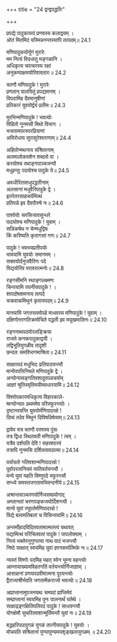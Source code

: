 +++
title = "24 द्वन्द्वपद्धतिः"

+++


प्रपद्ये पादुकारूपं प्रणवस्य कलाद्वयम् ।  
ओतं मितमिदं यस्मिन्ननन्तस्यापि तत्पदम्॥ 24.1

मणिपादुकयोर्युगं मुरारेः  
मम नित्यं विदधातु मङ्गळानि ।  
अधिकृत्य चराचरस्य रक्षां  
अनुकम्पाक्षमयोरिवावतारः॥ 24.2

चरणौ मणिपादुके ! मुरारेः  
प्रणतान् पालयितुं प्रपद्यमानम् ।  
विपदामिह दैवमानुषीणां  
प्रतिकारं युवयोर्द्वयं प्रतीमः॥ 24.3

मुरभिन्मणिपादुके ! भवत्योः  
विहितो नूनमसौ मिथो विभागः ।  
भजतामपरस्परप्रियाणां  
अविरोधाय सुरासुरेश्वराणाम्॥ 24.4

अहितोन्मथनाय संश्रितानाम्  
अलमालोकवशेन शब्दतो वा ।  
करयोश्च रथाङ्गपाञ्चजन्यौ  
मधुहन्तुः पदयोश्च पादुके ये॥ 24.5

अवधीरितसाधुपद्धतीनाम्  
अलसानां मधुवैरिपादुके द्वे ।  
इतरेतरसाहचर्यमित्थं  
प्रतिपन्ने इव दैवपौरुषे नः॥ 24.6

पार्श्वयोः सरसिजावसुन्धरे  
पादयोश्च मणिपादुके ! युवाम् ।  
सन्निकर्षथ न चेन्मधुद्विषः  
किं करिष्यति कृतागसां गणः॥ 24.7

पादुके ! भवभयप्रतीपयोः  
भावयामि युवयोः समागमम् ।  
सक्तयोर्दनुजवैरिणः पदे  
विद्ययोरिव परावरात्मनोः॥ 24.8

रङ्गसीमनि रथाङ्गलक्ष्मणः  
चिन्तयामि तपनीयपादुके ! ।  
शापदोषशमनाय तत्पदे  
चक्रवाकमिथुनं कृतास्पदम्॥ 24.9

मानयामि जगतस्तमोपहे माधवस्य मणिपादुके ! युवाम् ।  
दक्षिणोत्तरगतिक्रमोचिते पद्धती इव मयूखमालिनः॥ 24.10

रङ्गनाथपदयोरलङ्क्रिया  
राजते कनकपादुकाद्वयी ।  
तद्विभूतियुगळीव तादृशी  
छन्दतः समविभागमाश्रिता॥ 24.11

साक्षात्पदं मधुभिदः प्रतिपादयन्त्यौ  
मानोपपत्तिनियते मणिपादुके द्वे ।  
अन्योन्यसङ्गतिवशादुपपन्नचर्याम्  
आज्ञां श्रुतिस्मृतिमयीमवधारयामि॥ 24.12

विश्वोपकारमधिकृत्य विहारकाले-  
ष्वन्योन्यतः प्रथममेव परिस्फुरन्त्योः ।  
दृष्टान्तयन्ति युवयोर्मणिपादरक्षे !  
दिव्यं तदेव मिथुनं दिविषन्निषेव्यम्॥ 24.13

द्वावेव यत्र चरणौ परमस्य पुंसः  
तत्र द्विधा स्थितवती मणिपादुके ! त्वम् ।  
यत्रैव दर्शयति देवि ! सहस्रपात्त्वं  
तत्रापि नूनमसि दर्शिततावदात्मा॥ 24.14

पर्यायतो गतिवशान्मणिपादरक्षे !  
पूर्वापरत्वनियमं व्यतिवर्तयन्त्यौ ।  
मन्ये युवां महति विष्णुपदे स्फुरन्त्यौ  
सन्ध्ये समस्तजगतामभिवन्दनीये॥ 24.15

अश्रान्तसञ्चरणयोर्निजसम्प्रयोगाद्  
अम्लानतां चरणपङ्कजयोर्दिशन्त्यौ ।  
मान्ये युवां रघुपतेर्मणिपादरक्षे !  
विद्ये बलामतिबलां च विचिन्तयामि॥ 24.16

अन्तर्मोहादविदितवतामात्मतत्त्वं यथावत्  
पद्यामित्थं परिचितवतां पादुके ! पापलोक्याम् ।  
नित्यं भक्तेरनुगुणतया नाथ पादं भजन्त्यौ  
निष्ठे साक्षात् स्वयमिह युवां ज्ञानकर्मात्मिके नः॥ 24.17

न्यस्तं विष्णोः पदमिह महत् स्वेन भूम्ना वहन्त्योः  
आम्नायाख्यामविहतगतिं वर्तयन्त्योर्निजाज्ञाम् ।  
आसन्नानां प्रणयपदवीमात्मना पूरयन्त्योः  
द्वैराज्यश्रीर्भवति जगतामैकराज्ये भवत्योः॥ 24.18

अप्राप्तानामुपजनयथः सम्पदां प्राप्तिमेवं  
सम्प्राप्तानां स्वयमिह पुनः पालनार्थं यतेथे ।  
साक्षाद्रङ्गक्षितिपतिपदं पादुके ! साधयन्त्यौ  
योगक्षेमौ सुचरितवशान्मूर्तिमन्तौ युवां नः॥ 24.19

बद्धहरिपादयुगळं युगळं तपनीयपादुके ! युवयोः ।  
मोचयति संश्रितानां पुण्यापुण्यमयशृङ्खलायुगळम् ॥ 24.20

